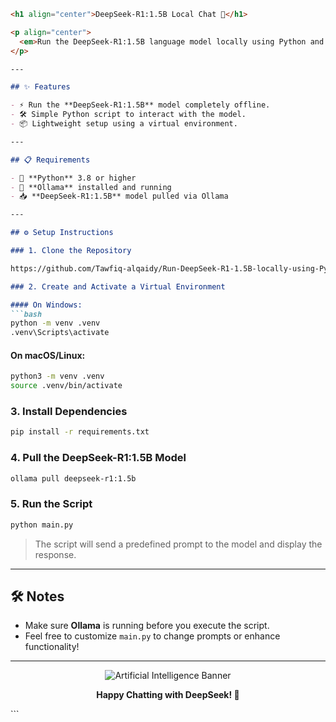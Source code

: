 ```markdown
<h1 align="center">DeepSeek-R1:1.5B Local Chat 🚀</h1>

<p align="center">
  <em>Run the DeepSeek-R1:1.5B language model locally using Python and Ollama.</em>
</p>

---

## ✨ Features

- ⚡ Run the **DeepSeek-R1:1.5B** model completely offline.
- 🛠️ Simple Python script to interact with the model.
- 📦 Lightweight setup using a virtual environment.

---

## 📋 Requirements

- 🐍 **Python** 3.8 or higher
- 🧠 **Ollama** installed and running
- 📥 **DeepSeek-R1:1.5B** model pulled via Ollama

---

## ⚙️ Setup Instructions

### 1. Clone the Repository

https://github.com/Tawfiq-alqaidy/Run-DeepSeek-R1-1.5B-locally-using-Python-and-Ollama.git

### 2. Create and Activate a Virtual Environment

#### On Windows:
```bash
python -m venv .venv
.venv\Scripts\activate
```

#### On macOS/Linux:
```bash
python3 -m venv .venv
source .venv/bin/activate
```

### 3. Install Dependencies
```bash
pip install -r requirements.txt
```

### 4. Pull the DeepSeek-R1:1.5B Model
```bash
ollama pull deepseek-r1:1.5b
```

### 5. Run the Script
```bash
python main.py
```

> The script will send a predefined prompt to the model and display the response.

---

## 🛠 Notes

- Make sure **Ollama** is running before you execute the script.
- Feel free to customize `main.py` to change prompts or enhance functionality!

---

<p align="center">
  <img src="https://raw.githubusercontent.com/razzaqhusami/Artificial-Intelligence/main/assets/ai-banner.png" alt="Artificial Intelligence Banner" />
</p>

<p align="center">
  <b>Happy Chatting with DeepSeek! 🎉</b>
</p>
```
